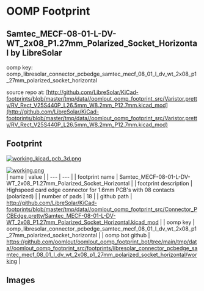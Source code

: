 # OOMP Footprint  
## Samtec_MECF-08-01-L-DV-WT_2x08_P1.27mm_Polarized_Socket_Horizontal  by LibreSolar  
  
oomp key: oomp_libresolar_connector_pcbedge_samtec_mecf_08_01_l_dv_wt_2x08_p1_27mm_polarized_socket_horizontal  
  
source repo at: [http://github.com/LibreSolar/KiCad-footprints/blob/master/tmp/data//oomlout_oomp_footprint_src/Varistor.pretty/RV_Rect_V25S440P_L26.5mm_W8.2mm_P12.7mm.kicad_mod](http://github.com/LibreSolar/KiCad-footprints/blob/master/tmp/data//oomlout_oomp_footprint_src/Varistor.pretty/RV_Rect_V25S440P_L26.5mm_W8.2mm_P12.7mm.kicad_mod)  
## Footprint  
  
[![working_kicad_pcb_3d.png](working_kicad_pcb_3d_600.png)](working_kicad_pcb_3d.png)  
  
[![working.png](working_600.png)](working.png)  
| name | value | 
| --- | --- | 
| footprint name | Samtec_MECF-08-01-L-DV-WT_2x08_P1.27mm_Polarized_Socket_Horizontal | 
| footprint description | Highspeed card edge connector for 1.6mm PCB's with 08 contacts (polarized) | 
| number of pads | 18 | 
| github path | http://github.com/LibreSolar/KiCad-footprints/blob/master/tmp/data//oomlout_oomp_footprint_src/Connector_PCBEdge.pretty/Samtec_MECF-08-01-L-DV-WT_2x08_P1.27mm_Polarized_Socket_Horizontal.kicad_mod | 
| oomp key | oomp_libresolar_connector_pcbedge_samtec_mecf_08_01_l_dv_wt_2x08_p1_27mm_polarized_socket_horizontal | 
| oomp bot github | https://github.com/oomlout/oomlout_oomp_footprint_bot/tree/main/tmp/data//oomlout_oomp_footprint_src/footprints/libresolar_connector_pcbedge_samtec_mecf_08_01_l_dv_wt_2x08_p1_27mm_polarized_socket_horizontal/working | 
## Images  
